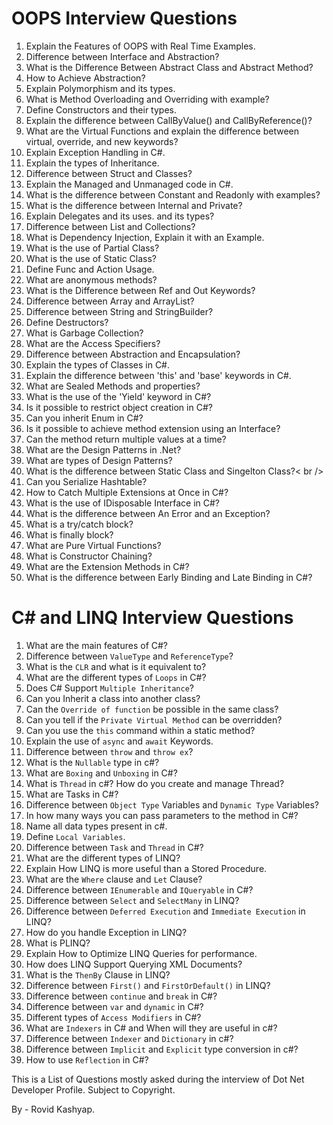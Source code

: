 # OOPS Interview Questions

1. Explain the Features of OOPS with Real Time Examples. <br />
2. Difference between Interface and Abstraction? <br />
3. What is the Difference Between Abstract Class and Abstract Method? <br />
4. How to Achieve Abstraction? <br />
5. Explain Polymorphism and its types. <br />
6. What is Method Overloading and Overriding with example? <br />
7. Define Constructors and their types. <br />
8. Explain the difference between CallByValue() and CallByReference()? <br />
9. What are the Virtual Functions and explain the difference between virtual, override, and new keywords? <br />
10. Explain Exception Handling in C#. <br />
11. Explain the types of Inheritance. <br />
12. Difference between Struct and Classes? <br />
13. Explain the Managed and Unmanaged code in C#. <br />
14. What is the difference between Constant and Readonly with examples? <br />
15. What is the difference between Internal and Private? <br />
16. Explain Delegates and its uses. and its types? <br />
17. Difference between List and Collections? <br />
18. What is Dependency Injection, Explain it with an Example. <br />
19. What is the use of Partial Class? <br />
20. What is the use of Static Class? <br />
21. Define Func and Action Usage. <br />
22. What are anonymous methods? <br />
23. What is the Difference between Ref and Out Keywords? <br />
24. Difference between Array and ArrayList? <br />
25. Difference between String and StringBuilder? <br />
26. Define Destructors? <br />
27. What is Garbage Collection? <br />
28. What are the Access Specifiers? <br />
29. Difference between Abstraction and Encapsulation? <br />
30. Explain the types of Classes in C#. <br />
31. Explain the difference between 'this' and 'base' keywords in C#. <br />
32. What are Sealed Methods and properties? <br />
33. What is the use of the 'Yield' keyword in C#? <br />
34. Is it possible to restrict object creation in C#? <br />
35. Can you inherit Enum in C#? <br />
36. Is it possible to achieve method extension using an Interface? <br />
37. Can the method return multiple values at a time? <br />
38. What are the Design Patterns in .Net? <br />
39. What are types of Design Patterns? <br />
40. What is the difference between Static Class and Singelton Class?< br />
41. Can you Serialize Hashtable? <br />
42. How to Catch Multiple Extensions at Once in C#? <br />
43. What is the use of IDisposable Interface in C#? <br />
44. What is the difference between An Error and an Exception? <br />
45. What is a try/catch block? <br />
46. What is finally block? <br />
47. What are Pure Virtual Functions? <br />
48. What is Constructor Chaining? <br />
49. What are the Extension Methods in C#? <br />
50. What is the difference between Early Binding and Late Binding in C#? <br />

# C# and LINQ Interview Questions

1. What are the main features of C#? <br />
2. Difference between `ValueType` and `ReferenceType`? <br />
3. What is the `CLR` and what is it equivalent to? <br />
4. What are the different types of `Loops` in C#? <br />
5. Does C# Support `Multiple Inheritance`? <br />
6. Can you Inherit a class into another class? <br />
7. Can the `Override of function` be possible in the same class? <br />
8. Can you tell if the `Private Virtual Method` can be overridden? <br />
9. Can you use the `this` command within a static method? <br />
10. Explain the use of `async` and `await` Keywords. <br />
11. Difference between `throw` and `throw ex`? <br />
12. What is the `Nullable` type in c#? <br />
13. What are `Boxing` and `Unboxing` in C#? <br />
14. What is `Thread` in c#? How do you create and manage Thread? <br />
15. What are Tasks in C#? <br />
16. Difference between `Object Type` Variables and `Dynamic Type` Variables? <br />
17. In how many ways you can pass parameters to the method in C#? <br />
18. Name all data types present in c#. <br />
19. Define `Local Variables`. <br />
20. Difference between `Task` and `Thread` in C#? <br />
21. What are the different types of LINQ? <br />
22. Explain How LINQ is more useful than a Stored Procedure. <br />
23. What are the `Where` clause and `Let` Clause? <br />
24. Difference between `IEnumerable` and `IQueryable` in C#? <br />
25. Difference between `Select` and `SelectMany` in LINQ? <br />
26. Difference between `Deferred Execution` and `Immediate Execution` in LINQ? <br />
27. How do you handle Exception in LINQ? <br />
28. What is PLINQ? <br />
29. Explain How to Optimize LINQ Queries for performance. <br />
30. How does LINQ Support Querying XML Documents? <br />
31. What is the `ThenBy` Clause in LINQ? <br />
32. Difference between `First()` and `FirstOrDefault()` in LINQ? <br />
33. Difference between `continue` and `break` in C#? <br />
34. Difference between `var` and `dynamic` in C#? <br />
35. Different types of `Access Modifiers` in C#? <br />
36. What are `Indexers` in C# and When will they are useful in c#? <br />
37. Difference between `Indexer` and `Dictionary` in c#? <br />
38. Difference between `Implicit` and `Explicit` type conversion in c#? <br />
39. How to use `Reflection` in C#?

This is a List of Questions mostly asked during the interview of Dot Net Developer Profile.
Subject to Copyright.

By - Rovid Kashyap.
